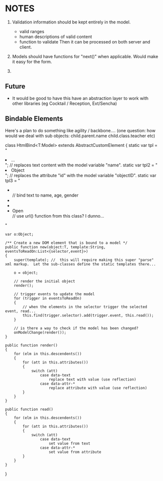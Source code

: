 NOTES
=====

1) Validation information should be kept entirely in the model.
     - valid ranges
     - human descriptions of valid content
     - function to validate
   Then it can be processed on both server and client.

2) Models should have functions for "next()" when applicable.  Would make it easy for the form.

3) 


Future
------

* It would be good to have this have an abstraction layer to work with other libraries (eg Cocktail / Reception, Ext/Sencha)

Bindable Elements
-----------------

Here's a plan to do something like agility / backbone....
(one question: how would we deal with sub objects: child.parent.name child.class.teacher etc)

class HtmlBind<T:Model> extends AbstractCustomElement
{
	static var tpl = "<li data-bind-text='name'>...</li>"; // replaces text content with the model variable "name".
	static var tpl2 = "<li data-bind-attr-id='objectID'>Object</li>"; // replaces the attribute "id" with the model variable "objectID".
	static var tpl3 = "<ul>
		<li data-bind-text='name'></li> // bind text to name, age, gender
		<li data-bind-text='age'></li>
		<li data-bind-text='gender'></li>
		<li><a data-bind-attr-href='url(id)'>Open</a></li> // use url() function from this class?  I dunno...
	</ul>"

	var o:Object;

	/** Create a new DOM element that is bound to a model */
	public function new(object:T, template:String, eventsToReadOn:List<{selector,event}>)
	{
		super(template); //  this will require making this super "parse" xml markup.  Let the sub-classes define the static templates there...
		
		o = object;
		
		// render the initial object
		render();

		// trigger events to update the model
		for (trigger in eventsToReadOn)
		{
			// when the elements in the selector trigger the selected event, read...
			this.find(trigger.selector).add(trigger.event, this.read());
		}

		// is there a way to check if the model has been changed?
		onModelChange(render());
	}

	public function render()
	{
		for (elm in this.descendents())
		{
			for (att in this.attributes())
			{
				switch (att)
					case data-text
						replace text with value (use reflection)
					case data-attr-*
						replace attribute with value (use reflection)
			}
		}
	}

	public function read()
	{
		for (elm in this.descendents())
		{
			for (att in this.attributes())
			{
				switch (att)
					case data-text
						set value from text
					case data-attr-*
						set value from attribute
			}
		}
	}
}